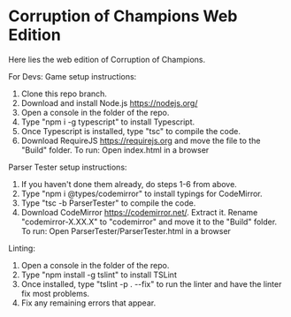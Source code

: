 ﻿# Corruption of Champions Web Edition
 
 Here lies the web edition of Corruption of Champions.

For Devs:
Game setup instructions:
1. Clone this repo branch.
2. Download and install Node.js https://nodejs.org/
3. Open a console in the folder of the repo.
4. Type "npm i -g typescript" to install Typescript.
5. Once Typescript is installed, type "tsc" to compile the code.
6. Download RequireJS https://requirejs.org and move the file to the "Build" folder.
To run: Open index.html in a browser

Parser Tester setup instructions:
1. If you haven't done them already, do steps 1-6 from above.
2. Type "npm i @types/codemirror" to install typings for CodeMirror.
3. Type "tsc -b ParserTester" to compile the code. 
4. Download CodeMirror https://codemirror.net/. Extract it. Rename "codemirror-X.XX.X" to "codemirror" and move it to the "Build" folder.
To run: Open ParserTester/ParserTester.html in a browser

Linting:
1. Open a console in the folder of the repo.
2. Type "npm install -g tslint" to install TSLint
3. Once installed, type "tslint -p . --fix" to run the linter and have the linter fix most problems.
4. Fix any remaining errors that appear.
